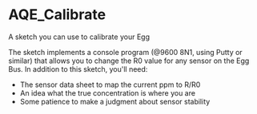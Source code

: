AQE_Calibrate
=============

A sketch you can use to calibrate your Egg

The sketch implements a console program (@9600 8N1, using Putty or similar) that allows you to change the R0 value for any sensor on the Egg Bus. In addition to this sketch, you'll need:

* The sensor data sheet to map the current ppm to R/R0
* An idea what the true concentration is where you are
* Some patience to make a judgment about sensor stability
